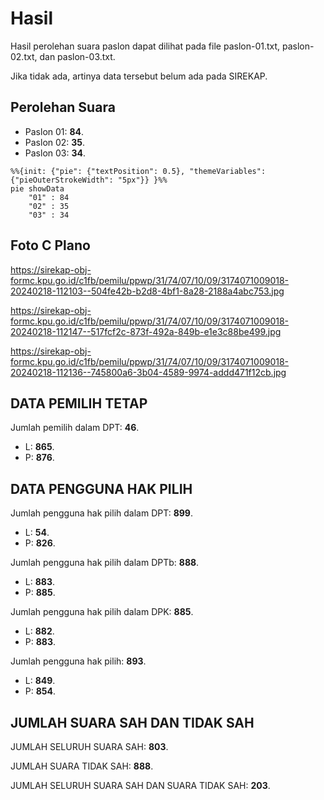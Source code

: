 # Hasil

Hasil perolehan suara paslon dapat dilihat pada file paslon-01.txt, paslon-02.txt, dan paslon-03.txt.

Jika tidak ada, artinya data tersebut belum ada pada SIREKAP.

## Perolehan Suara

 * Paslon 01: **84**.
 * Paslon 02: **35**.
 * Paslon 03: **34**.

```mermaid
%%{init: {"pie": {"textPosition": 0.5}, "themeVariables": {"pieOuterStrokeWidth": "5px"}} }%%
pie showData
    "01" : 84
    "02" : 35
    "03" : 34
```
## Foto C Plano

https://sirekap-obj-formc.kpu.go.id/c1fb/pemilu/ppwp/31/74/07/10/09/3174071009018-20240218-112103--504fe42b-b2d8-4bf1-8a28-2188a4abc753.jpg

https://sirekap-obj-formc.kpu.go.id/c1fb/pemilu/ppwp/31/74/07/10/09/3174071009018-20240218-112147--517fcf2c-873f-492a-849b-e1e3c88be499.jpg

https://sirekap-obj-formc.kpu.go.id/c1fb/pemilu/ppwp/31/74/07/10/09/3174071009018-20240218-112136--745800a6-3b04-4589-9974-addd471f12cb.jpg

## DATA PEMILIH TETAP

Jumlah pemilih dalam DPT: **46**.
 * L: **865**.
 * P: **876**.

## DATA PENGGUNA HAK PILIH

Jumlah pengguna hak pilih dalam DPT: **899**.
 * L: **54**.
 * P: **826**.

Jumlah pengguna hak pilih dalam DPTb: **888**.
 * L: **883**.
 * P: **885**.

Jumlah pengguna hak pilih dalam DPK: **885**.
 * L: **882**.
 * P: **883**.

Jumlah pengguna hak pilih: **893**.
 * L: **849**.
 * P: **854**.

## JUMLAH SUARA SAH DAN TIDAK SAH

JUMLAH SELURUH SUARA SAH: **803**.

JUMLAH SUARA TIDAK SAH: **888**.

JUMLAH SELURUH SUARA SAH DAN SUARA TIDAK SAH: **203**.
